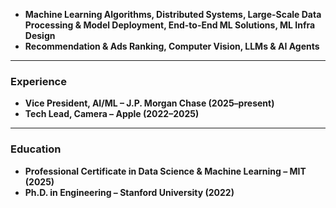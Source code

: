 - **Machine Learning Algorithms, Distributed Systems, Large-Scale Data Processing & Model Deployment, End-to-End ML Solutions, ML Infra Design**
- **Recommendation & Ads Ranking, Computer Vision, LLMs & AI Agents**

---
### Experience
- **Vice President, AI/ML – J.P. Morgan Chase (2025–present)**
- **Tech Lead, Camera – Apple (2022–2025)**
---
### Education
- **Professional Certificate in Data Science & Machine Learning – MIT (2025)**
- **Ph.D. in Engineering – Stanford University (2022)**
